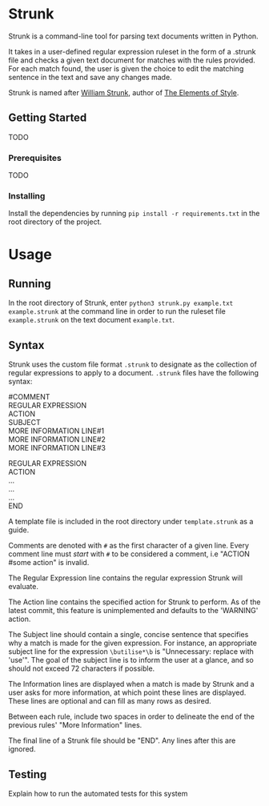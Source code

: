# Strunk

Strunk is a command-line tool for parsing text documents written in Python.

It takes in a user-defined regular expression ruleset in the form of a
.strunk file and checks a given text document for matches with the rules
provided. For each match found, the user is given the choice to edit the
matching sentence in the text and save any changes made.

Strunk is named after [William Strunk](https://en.wikipedia.org/wiki/William_Strunk_Jr.),
author of [The Elements of Style](https://en.wikipedia.org/wiki/The_Elements_of_Style).

## Getting Started

TODO

### Prerequisites

TODO

### Installing

Install the dependencies by running `pip install -r requirements.txt` in the root directory
of the project.

# Usage
## Running
In the root directory of Strunk, enter `python3 strunk.py example.txt example.strunk`
at the command line in order to run the ruleset file `example.strunk` on the text document `example.txt`.

## Syntax
Strunk uses the custom file format `.strunk` to designate as the collection of
regular expressions to apply to a document. `.strunk` files have the following syntax:

\#COMMENT  
REGULAR EXPRESSION  
ACTION    
SUBJECT  
MORE INFORMATION LINE#1  
MORE INFORMATION LINE#2  
MORE INFORMATION LINE#3  


REGULAR EXPRESSION  
ACTION  
...  
...  
...  
END  


A template file is included in the root directory under `template.strunk` as a
guide.

Comments are denoted with `#` as the first character of a given line. Every comment
line must _start_ with `#` to be considered a comment, i.e "ACTION \#some action" is
invalid.

The Regular Expression line contains the regular expression Strunk will evaluate.

The Action line contains the specified action for Strunk to perform. As of the
latest commit, this feature is unimplemented and defaults to the 'WARNING' action.

The Subject line should contain a single, concise sentence that specifies why a match
is made for the given expression. For instance, an appropriate subject line for the
expression `\butilise*\b` is "Unnecessary: replace with 'use'". The goal of the subject
line is to inform the user at a glance, and so should not exceed 72 characters if
possible.

The Information lines are displayed when a match is made by Strunk and a user asks
for more information, at which point these lines are displayed. These lines are
optional and can fill as many rows as desired.

Between each rule, include two spaces in order to delineate the end of the previous
rules' "More Information" lines.

The final line of a Strunk file should be "END". Any lines after this are ignored.

## Testing

Explain how to run the automated tests for this system
